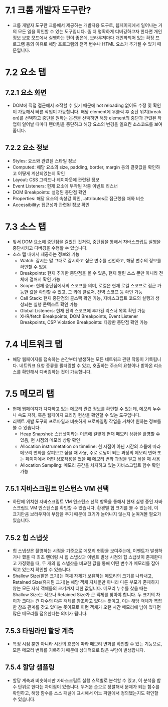 # 7.1 크롬 개발자 도구란?

- 크롬 개발자 도구란 크롬에서 제공하는 개발자용 도구로, 웹페이지에서 일어나는 거의 모든 일을 확인할 수 있는 도구입니다. 좀 더 명확하게 디버깅하고자 한다면 개인 정보 보호 모드에서 실행하는 편이 좋은데, 브라우저마다 개인화되어 있는 확장 프로그램 등의 이유로 해당 프로그램의 전역 변수나 HTML 요소가 추가될 수 있기 때문입니다.

# 7.2 요소 탭

## 7.2.1 요소 화면

- DOM에 직접 접근해서 조작할 수 있기 때문에 hot reloading 없이도 수정 및 확인이 가능해서 빠른 작업이 가능합니다. 해당 element에 우클릭 후 중단 위치(break on)를 선택하고 중단을 원하는 옵션을 선택하면 해당 element의 중단과 관련된 작업이 일어날 때마다 렌더링을 중단하고 해당 요소의 변경을 일으킨 소스코드를 보여줍니다.

## 7.2.2 요소 정보

- Styles: 요소와 관련된 스타일 정보
- Computed: 해당 요소의 size, padding, border, margin 등의 결괏값을 확인하고 어떻게 계산되었는지 확인
- Layout: CSS 그리드나 레이아웃에 관련된 정보
- Event Listeners: 현재 요소에 부착된 각종 이벤트 리스너
- DOM Breakpoints: 설정된 중단점 확인
- Properties: 해당 요소의 속성값 확인, .attributes로 접근했을 때와 비슷
- Accessibility: 접근성과 관련된 정보 확인

# 7.3 소스 탭

- 앞서 DOM 요소에 중단점을 걸었던 것처럼, 중단점을 통해서 자바스크립트 실행을 중단시키고 디버깅을 수행할 수 있습니다.
- 소스 탭 내에서 제공하는 정보와 기능
  - Watch: 감시는 말 그대로 감시하고 싶은 변수를 선언하고, 해당 변수의 정보를 확인할 수 있음
  - Breakpoints: 현재 추가한 중단점을 볼 수 있음, 현재 열린 소스 뿐만 아니라 전체에 걸쳐서 확인 가능
  - Scope: 현재 중단점에서의 스코프를 의미, 로컬은 현재 로컬 스코프로 접근 가능한 값을 확인할 수 있고, 그 외에 클로저, 전역 스코프 등 확인 가능
  - Call Stack: 현재 중단점의 콜스택 확인 가능, 자바스크립트 코드의 실행과 생성되는 실행 콘텍스트 확인 가능
  - Global Listeners: 현재 전역 스코프에 추가된 리스너 목록 확인 가능
  - XHR/fetch Breakpoints, DOM Breakpoints, Event Listener Breakpoints, CSP Violation Breakpoints: 다양한 중단점 확인 가능

# 7.4 네트워크 탭

- 해당 웹페이지를 접속하는 순간부터 발생하는 모든 네트워크 관련 작동이 기록됩니다. 네트워크 요청 종류를 필터링할 수 있고, 호출하는 주소의 요청이나 받아온 리소스를 확인해서 디버깅하는 것이 가능합니다.

# 7.5 메모리 탭

- 현재 웹페이지가 차자하고 있는 메모리 관련 정보를 확인할 수 있는데, 메모리 누수나 속도 저하, 혹은 웹페이지 프리징 현상을 확인할 수 있는 도구입니다.
- 리액트 개발 도구의 프로파일과 비슷하게 프로파일링 작업을 거쳐야 원하는 정보를 볼 수 있습니다.
  - Heap Snapshot: 스냅샷이라는 이름에 걸맞게 현재 메모리 상황을 촬영할 수 있음, 현 시점의 메모리 상황 확인
  - Allocation instrumetation on timeline: 현 시점이 아닌 시간의 흐름에 따라 메모리 변화를 살펴보고 싶을 때 사용, 주로 로딩이 되는 과정의 메모리 변화 또는 페이지에서 어떤 상호작용을 했을 때 메모리 변화 과정을 알고 싶을 때 사용
  - Allocation Sampling: 메모리 공간을 차지하고 있는 자바스크립트 함수 확인 가능

## 7.5.1 자바스크립트 인스턴스 VM 선택

- 하단에 위치한 자바스크립트 VM 인스턴스 선택 항목을 통해서 현재 실행 중인 자바스크립트 VM 인스턴스를 확인할 수 있습니다. 환경별 힙 크기를 볼 수 있는데, 이 크기만큼 브라우저에 부담을 주기 때문에 크기가 늘어나지 않는지 눈여겨볼 필요가 있습니다.

## 7.5.2 힙 스냅샷

- 힙 스냅샷은 촬영하는 시점을 기준으로 메모리 현황을 보여주는데, 이벤트가 발생하거나 했을 때 최초 렌더링 시 힙 스냅샷과 이벤트 발생 시점의 힙 스냅샷이 존재한다고 가정했을 때, 두 개의 힙 스냅샷을 비교한 값을 통해 어떤 변수가 메모리를 잡아먹고 있는지 확인할 수 있습니다.
- Shallow Size(얕은 크기)는 객체 자체가 보유하는 메모리의 크기를 나타내고, Retained Size(유지된 크기)는 해당 객체 자체뿐만 아니라 다른 부모가 존재하지 않는 모든 자식 객체들의 크기까지 더한 값입니다. 메모리 누수를 찾을 때는 Shallow Size는 작으나 Retained Size가 큰 객체를 찾아야 합니다. 두 크기의 차이가 크다는 건 다수의 다른 객체를 참조하고 있다는 뜻이고, 이는 해당 객체가 복잡한 참조 관계를 갖고 있다는 뜻이므로 이런 객체가 오랜 시간 메모리에 남아 있다면 많은 메모리를 점유한다는 의미가 됩니다.

## 7.5.3 타임라인 할당 계측

- 특정 시점 뿐만 아니라 시간의 흐름에 따라 메모리 변화를 확인할 수 있는 기능으로, 모든 메모리 변화를 기록하기 때문에 상대적으로 많은 부담이 발생합니다.

## 7.5.4 할당 샘플링

- 할당 계측과 비슷하지만 자바스크립트 실행 스택별로 분석할 수 있고, 이 분석을 함수 단위로 한다는 차이점이 있습니다. 무거운 순으로 정렬해서 문제가 되는 함수를 확인하고, 해당 함수를 소스 패널에 표시해서 어느 파일에서 정의됐는지도 확인할 수 있습니다.
